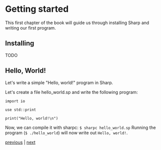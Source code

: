 # Getting started
This first chapter of the book will guide us through installing Sharp and writing our first program.

## Installing
TODO

## Hello, World!
Let's write a simple "Hello, world!" program in Sharp.

Let's create a file hello_world.sp and write the following program:
```
import io

use std::print

print("Hello, world!\n")
```

Now, we can compile it with sharpc: `$ sharpc hello_world.sp`
Running the program (`$ ./hello_world`) will now write out `Hello, world!`.

[previous](00.introduction.md) | [next](02.syntax_semantics.md)